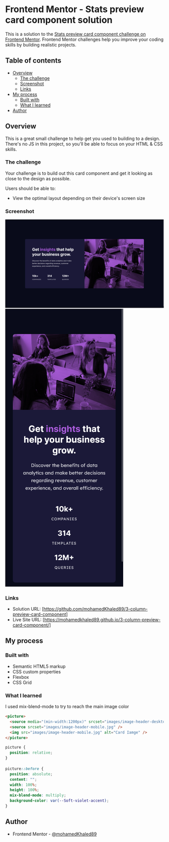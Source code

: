 # Frontend Mentor - Stats preview card component solution

This is a solution to the [Stats preview card component challenge on Frontend Mentor](https://www.frontendmentor.io/challenges/stats-preview-card-component-8JqbgoU62). Frontend Mentor challenges help you improve your coding skills by building realistic projects.

## Table of contents

- [Overview](#overview)
  - [The challenge](#the-challenge)
  - [Screenshot](#screenshot)
  - [Links](#links)
- [My process](#my-process)
  - [Built with](#built-with)
  - [What I learned](#what-i-learned)
- [Author](#author)

## Overview

This is a great small challenge to help get you used to building to a design. There's no JS in this project, so you'll be able to focus on your HTML & CSS skills.

### The challenge

Your challenge is to build out this card component and get it looking as close to the design as possible.

Users should be able to:

- View the optimal layout depending on their device's screen size

### Screenshot

![Desktop Design](./screenshot/desktop-design-1440px.png)
![Mobile Design](./screenshot/mobile-design-375px.png)

### Links

- Solution URL: [https://github.com/mohamedKhaled89/3-column-preview-card-component]
- Live Site URL: [https://mohamedkhaled89.github.io/3-column-preview-card-component/]

## My process

### Built with

- Semantic HTML5 markup
- CSS custom properties
- Flexbox
- CSS Grid

### What I learned

I used mix-blend-mode to try to reach the main image color

```html
<picture>
  <source media="(min-width:1200px)" srcset="images/image-header-desktop.jpg" />
  <source srcset="images/image-header-mobile.jpg" />
  <img src="images/image-header-mobile.jpg" alt="Card Iamge" />
</picture>
```

```css
picture {
  position: relative;
}

picture::before {
  position: absolute;
  content: "";
  width: 100%;
  height: 100%;
  mix-blend-mode: multiply;
  background-color: var(--Soft-violet-accent);
}
```

## Author

- Frontend Mentor - [@mohamedKhaled89](https://www.frontendmentor.io/profile/mohamedKhaled89)
